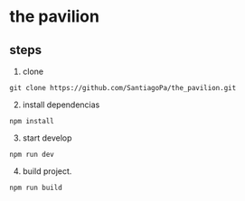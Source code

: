 # the pavilion

## steps

1. clone

```
git clone https://github.com/SantiagoPa/the_pavilion.git
```

2. install dependencias

```
npm install
```

3. start develop

```
npm run dev
```

4. build project.

```
npm run build
```